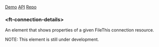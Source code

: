 [Demo](https://filethis.github.io/ft-connection-details/components/ft-connection-details/demo/)    [API](https://filethis.github.io/ft-connection-details/components/ft-connection-details/)    [Repo](https://github.com/filethis/ft-connection-details)

### \<ft-connection-details\>

An element that shows properties of a given FileThis connection resource.

NOTE: This element is still under development.